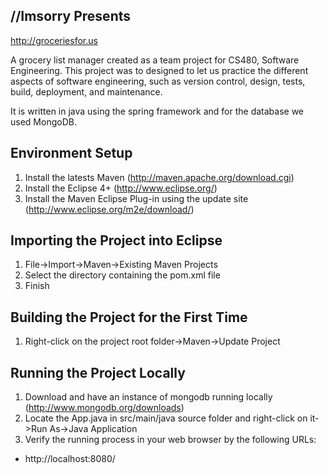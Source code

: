 //Imsorry Presents
----------------------
http://groceriesfor.us

A grocery list manager created as a team project for CS480, Software Engineering. This project was to designed to let us practice the different aspects of software engineering, such as version control, design, tests, build, deployment, and maintenance.

It is written in java using the spring framework and for the database we used MongoDB. 


Environment Setup
-----------------

1. Install the latests Maven (http://maven.apache.org/download.cgi)
2. Install the Eclipse 4+ (http://www.eclipse.org/)
3. Install the Maven Eclipse Plug-in using the update site (http://www.eclipse.org/m2e/download/)

Importing the Project into Eclipse
----------------------------------

1. File->Import->Maven->Existing Maven Projects
2. Select the directory containing the pom.xml file
3. Finish

Building the Project for the First Time
---------------------------------------
1. Right-click on the project root folder->Maven->Update Project

Running the Project Locally
----------------------------------------
1. Download and have an instance of mongodb running locally (http://www.mongodb.org/downloads)
2. Locate the App.java in src/main/java source folder and right-click on it->Run As->Java Application
3. Verify the running process in your web browser by the following URLs:

- http://localhost:8080/

